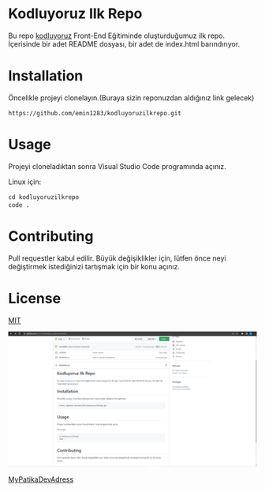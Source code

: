# Kodluyoruz Ilk Repo
Bu repo [kodluyoruz](https://www.kodluyoruz.org/) Front-End Eğitiminde oluşturduğumuz ilk repo. İçerisinde bir adet README dosyası, bir adet de index.html barındırıyor.
# Installation 
Öncelikle projeyi clonelayın.(Buraya sizin reponuzdan aldığınız link gelecek)
```
https://github.com/emin1283/kodluyoruzilkrepo.git
```
# Usage 
Projeyi cloneladıktan sonra Visual Studio Code programında açınız.

Linux için:
```
cd kodluyoruzilkrepo
code .
```
# Contributing
Pull requestler kabul edilir. Büyük değişiklikler için, lütfen önce neyi değiştirmek istediğinizi tartışmak için bir konu açınız.
# License
[MIT](https://choosealicense.com/licenses/mit/)

![Image](https://github.com/emin1283/kodluyoruzilkrepo/blob/main/Ekran%20g%C3%B6r%C3%BCnt%C3%BCs%C3%BC%202022-07-12%20004953.png)

[MyPatikaDevAdress](https://app.patika.dev/emnn)
